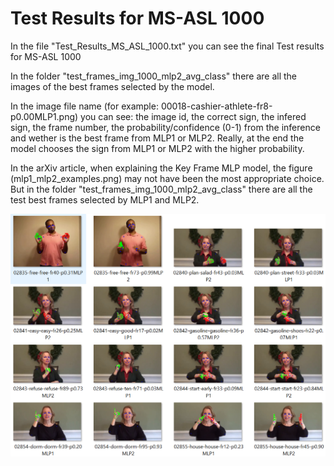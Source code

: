 # Test Results for MS-ASL 1000

In the file "Test_Results_MS_ASL_1000.txt" you can see the final Test results for MS-ASL 1000

In the folder "test_frames_img_1000_mlp2_avg_class" there are all the images of the best frames selected by the model.

In the image file name (for example: 00018-cashier-athlete-fr8-p0.00MLP1.png) you can see: the image id, the correct sign, the infered sign, the frame number, the probability/confidence (0-1) from the inference and wether is the best frame from MLP1 or MLP2.
Really, at the end the model chooses the sign from MLP1 or MLP2 with the higher probability.

In the arXiv article, when explaining the Key Frame MLP model, the figure (mlp1_mlp2_examples.png) may not have been the most appropriate choice. But in the folder "test_frames_img_1000_mlp2_avg_class" there are all the test best frames selected by MLP1 and MLP2.

![MLP1/MLP2 Best frames](mlp1_mlp2_examples2.png)
